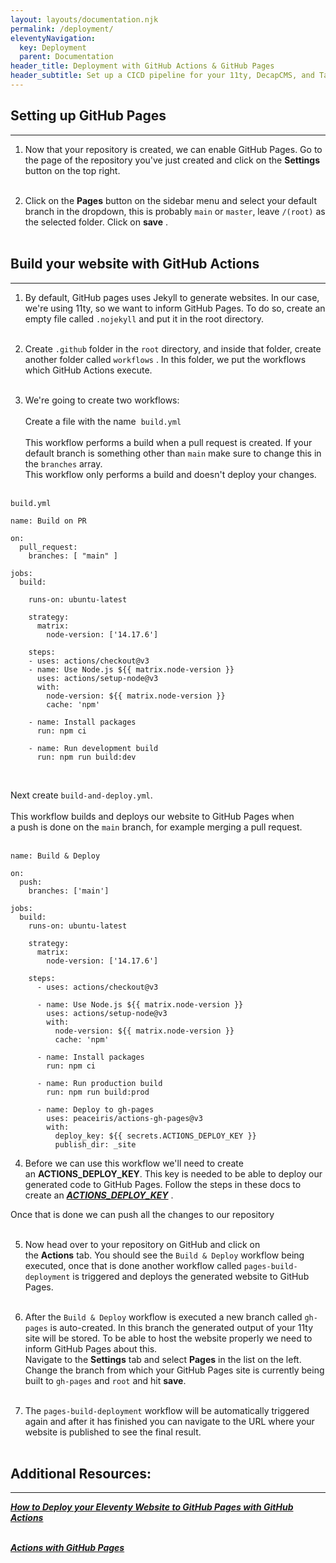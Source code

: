 ```yaml
---
layout: layouts/documentation.njk
permalink: /deployment/
eleventyNavigation:
  key: Deployment
  parent: Documentation
header_title: Deployment with GitHub Actions & GitHub Pages
header_subtitle: Set up a CICD pipeline for your 11ty, DecapCMS, and TailwindCSS template
---
```


## Setting up GitHub Pages
---
 1. Now that your repository is created, we can enable GitHub Pages. Go to the page of the repository you've just created and click on the **Settings** button on the top right. </br></br>

 2. Click on the **Pages** button on the sidebar menu and select your default branch in the dropdown, this is probably `main` or `master`, leave `/(root)` as the selected folder. Click on **save** .</br></br>

## Build your website with GitHub Actions
---
1. By default, GitHub pages uses Jekyll to generate websites. In our case, we're using 11ty, so we want to inform GitHub Pages.
To do so, create an empty file called `.nojekyll` and put it in the root directory. </br></br>

2. Create `.github` folder in the `root` directory, and inside that folder, create another folder called `workflows` . In this folder, we put the workflows which GitHub Actions execute. </br></br>

3. We're going to create two workflows: </br></br>
Create a file with the name  `build.yml`  </br></br>
This workflow performs a build when a pull request is created.
If your default branch is something other than `main` make sure to change this in the `branches` array. </br>
This workflow only performs a build and doesn't deploy your changes.</br></br>

```
build.yml

name: Build on PR

on:
  pull_request:
    branches: [ "main" ]

jobs:
  build:

    runs-on: ubuntu-latest

    strategy:
      matrix:
        node-version: ['14.17.6']

    steps:
    - uses: actions/checkout@v3
    - name: Use Node.js ${{ matrix.node-version }}
      uses: actions/setup-node@v3
      with:
        node-version: ${{ matrix.node-version }}
        cache: 'npm'

    - name: Install packages
      run: npm ci

    - name: Run development build
      run: npm run build:dev
```
</br>

Next create `build-and-deploy.yml`. </br></br>
This workflow builds and deploys our website to GitHub Pages when a push is done on the ```main``` branch, for example merging a pull request. </br></br>

```
name: Build & Deploy

on:
  push:
    branches: ['main']

jobs:
  build:
    runs-on: ubuntu-latest

    strategy:
      matrix:
        node-version: ['14.17.6']

    steps:
      - uses: actions/checkout@v3

      - name: Use Node.js ${{ matrix.node-version }}
        uses: actions/setup-node@v3
        with:
          node-version: ${{ matrix.node-version }}
          cache: 'npm'

      - name: Install packages
        run: npm ci

      - name: Run production build
        run: npm run build:prod

      - name: Deploy to gh-pages
        uses: peaceiris/actions-gh-pages@v3
        with:
          deploy_key: ${{ secrets.ACTIONS_DEPLOY_KEY }}
          publish_dir: _site

```
4. Before we can use this workflow we'll need to create an **ACTIONS_DEPLOY_KEY**. This key is needed to be able to deploy our generated code to GitHub Pages. Follow the steps in these docs to create an ***[ACTIONS_DEPLOY_KEY](https://github.com/peaceiris/actions-gh-pages#%EF%B8%8F-create-ssh-deploy-key)*** .</br>


Once that is done we can push all the changes to our repository </br></br>

5. Now head over to your repository on GitHub and click on the **Actions** tab. You should see the `Build & Deploy` workflow being executed, once that is done another workflow called `pages-build-deployment` is triggered and deploys the generated website to GitHub Pages.</br></br>

6. After the `Build & Deploy` workflow is executed a new branch called `gh-pages` is auto-created. In this branch the generated output of your 11ty site will be stored. To be able to host the website properly we need to inform GitHub Pages about this.</br> Navigate to the **Settings** tab and select **Pages** in the list on the left. Change the branch from which your GitHub Pages site is currently being built to `gh-pages` and `root` and hit **save**.</br></br>

7. The ```pages-build-deployment``` workflow will be automatically triggered again and after it has finished you can navigate to the URL where your website is published to see the final result.</br></br>

## Additional Resources:
---
***[How to Deploy your Eleventy Website to GitHub Pages with GitHub Actions](https://maarten.be/blog/20220730/how-to-deploy-your-eleventy-website-to-github-pages-with-github-actions/)*** </br></br>

***[Actions with GitHub Pages](https://github.com/peaceiris/actions-gh-pages#%EF%B8%8F-create-ssh-deploy-key)***




